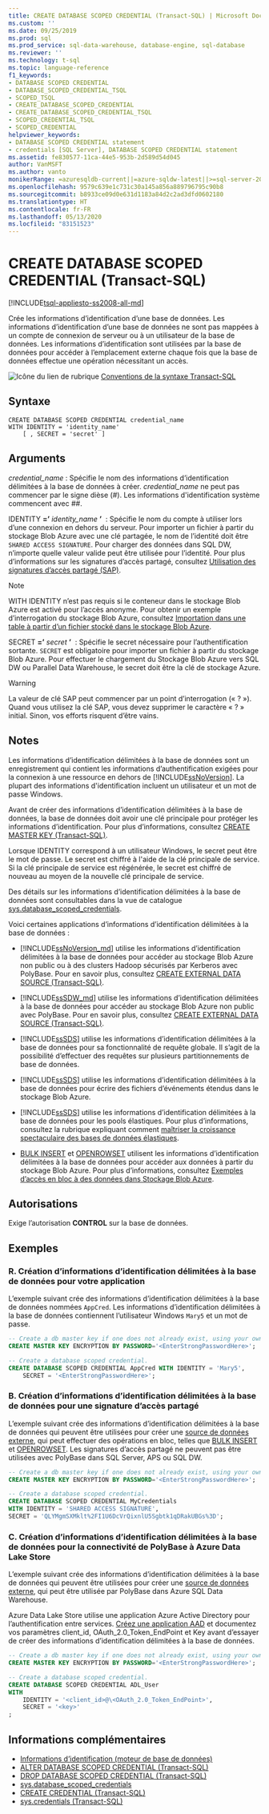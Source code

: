 ```yaml
---
title: CREATE DATABASE SCOPED CREDENTIAL (Transact-SQL) | Microsoft Docs
ms.custom: ''
ms.date: 09/25/2019
ms.prod: sql
ms.prod_service: sql-data-warehouse, database-engine, sql-database
ms.reviewer: ''
ms.technology: t-sql
ms.topic: language-reference
f1_keywords:
- DATABASE SCOPED CREDENTIAL
- DATABASE_SCOPED_CREDENTIAL_TSQL
- SCOPED_TSQL
- CREATE_DATABASE_SCOPED_CREDENTIAL
- CREATE_DATABASE_SCOPED_CREDENTIAL_TSQL
- SCOPED_CREDENTIAL_TSQL
- SCOPED_CREDENTIAL
helpviewer_keywords:
- DATABASE SCOPED CREDENTIAL statement
- credentials [SQL Server], DATABASE SCOPED CREDENTIAL statement
ms.assetid: fe830577-11ca-44e5-953b-2d589d54d045
author: VanMSFT
ms.author: vanto
monikerRange: =azuresqldb-current||=azure-sqldw-latest||>=sql-server-2016||=sqlallproducts-allversions||>=aps-pdw-2016||>=sql-server-linux-2017||=azuresqldb-mi-current
ms.openlocfilehash: 9579c639e1c731c30a145a856a889796795c90b8
ms.sourcegitcommit: b8933ce09d0e631d1183a84d2c2ad3dfd0602180
ms.translationtype: HT
ms.contentlocale: fr-FR
ms.lasthandoff: 05/13/2020
ms.locfileid: "83151523"
---
```

# <a name="create-database-scoped-credential-transact-sql"></a>CREATE DATABASE SCOPED CREDENTIAL (Transact-SQL)

[!INCLUDE[tsql-appliesto-ss2008-all-md](../../includes/tsql-appliesto-ss2008-all-md.md)]

Crée les informations d’identification d’une base de données. Les informations d’identification d’une base de données ne sont pas mappées à un compte de connexion de serveur ou à un utilisateur de la base de données. Les informations d’identification sont utilisées par la base de données pour accéder à l’emplacement externe chaque fois que la base de données effectue une opération nécessitant un accès.

![Icône du lien de rubrique](../../database-engine/configure-windows/media/topic-link.gif "Icône du lien de rubrique") [Conventions de la syntaxe Transact-SQL](../../t-sql/language-elements/transact-sql-syntax-conventions-transact-sql.md)

## <a name="syntax"></a>Syntaxe

```syntaxsql
CREATE DATABASE SCOPED CREDENTIAL credential_name
WITH IDENTITY = 'identity_name'
    [ , SECRET = 'secret' ]

```

## <a name="arguments"></a>Arguments

*credential_name* : Spécifie le nom des informations d’identification délimitées à la base de données à créer. *credential_name* ne peut pas commencer par le signe dièse (#). Les informations d'identification système commencent avec ##.

IDENTITY **=’** _identity\_name_ **’**  : Spécifie le nom du compte à utiliser lors d’une connexion en dehors du serveur. Pour importer un fichier à partir du stockage Blob Azure avec une clé partagée, le nom de l’identité doit être `SHARED ACCESS SIGNATURE`. Pour charger des données dans SQL DW, n’importe quelle valeur valide peut être utilisée pour l’identité. Pour plus d’informations sur les signatures d’accès partagé, consultez [Utilisation des signatures d’accès partagé (SAP)](https://docs.microsoft.com/azure/storage/storage-dotnet-shared-access-signature-part-1).

> [!NOTE]
WITH IDENTITY n’est pas requis si le conteneur dans le stockage Blob Azure est activé pour l’accès anonyme. Pour obtenir un exemple d’interrogation du stockage Blob Azure, consultez [Importation dans une table à partir d’un fichier stocké dans le stockage Blob Azure](../functions/openrowset-transact-sql.md#j-importing-into-a-table-from-a-file-stored-on-azure-blob-storage).

SECRET **=’** _secret_ **’**  : Spécifie le secret nécessaire pour l’authentification sortante. `SECRET` est obligatoire pour importer un fichier à partir du stockage Blob Azure. Pour effectuer le chargement du Stockage Blob Azure vers SQL DW ou Parallel Data Warehouse, le secret doit être la clé de stockage Azure.
> [!WARNING]
> La valeur de clé SAP peut commencer par un point d’interrogation (« ? »). Quand vous utilisez la clé SAP, vous devez supprimer le caractère « ? » initial. Sinon, vos efforts risquent d’être vains.

## <a name="remarks"></a>Notes

Les informations d’identification délimitées à la base de données sont un enregistrement qui contient les informations d’authentification exigées pour la connexion à une ressource en dehors de [!INCLUDE[ssNoVersion](../../includes/ssnoversion-md.md)]. La plupart des informations d'identification incluent un utilisateur et un mot de passe Windows.

Avant de créer des informations d’identification délimitées à la base de données, la base de données doit avoir une clé principale pour protéger les informations d’identification. Pour plus d’informations, consultez [CREATE MASTER KEY &#40;Transact-SQL&#41;](../../t-sql/statements/create-master-key-transact-sql.md).

Lorsque IDENTITY correspond à un utilisateur Windows, le secret peut être le mot de passe. Le secret est chiffré à l'aide de la clé principale de service. Si la clé principale de service est régénérée, le secret est chiffré de nouveau au moyen de la nouvelle clé principale de service.

Des détails sur les informations d’identification délimitées à la base de données sont consultables dans la vue de catalogue [sys.database_scoped_credentials](../../relational-databases/system-catalog-views/sys-database-scoped-credentials-transact-sql.md).

Voici certaines applications d’informations d’identification délimitées à la base de données :

- [!INCLUDE[ssNoVersion_md](../../includes/ssnoversion-md.md)] utilise les informations d’identification délimitées à la base de données pour accéder au stockage Blob Azure non public ou à des clusters Hadoop sécurisés par Kerberos avec PolyBase. Pour en savoir plus, consultez [CREATE EXTERNAL DATA SOURCE (Transact-SQL)](../../t-sql/statements/create-external-data-source-transact-sql.md).

- [!INCLUDE[ssSDW_md](../../includes/sssdw-md.md)] utilise les informations d’identification délimitées à la base de données pour accéder au stockage Blob Azure non public avec PolyBase. Pour en savoir plus, consultez [CREATE EXTERNAL DATA SOURCE (Transact-SQL)](../../t-sql/statements/create-external-data-source-transact-sql.md).

- [!INCLUDE[ssSDS](../../includes/sssds-md.md)] utilise les informations d’identification délimitées à la base de données pour sa fonctionnalité de requête globale. Il s’agit de la possibilité d’effectuer des requêtes sur plusieurs partitionnements de base de données.

- [!INCLUDE[ssSDS](../../includes/sssds-md.md)] utilise les informations d’identification délimitées à la base de données pour écrire des fichiers d’événements étendus dans le stockage Blob Azure.

- [!INCLUDE[ssSDS](../../includes/sssds-md.md)] utilise les informations d’identification délimitées à la base de données pour les pools élastiques. Pour plus d’informations, consultez la rubrique expliquant comment [maîtriser la croissance spectaculaire des bases de données élastiques](https://azure.microsoft.com/documentation/articles/sql-database-elastic-pool/).

- [BULK INSERT](../../t-sql/statements/bulk-insert-transact-sql.md) et [OPENROWSET](../../t-sql/functions/openrowset-transact-sql.md) utilisent les informations d’identification délimitées à la base de données pour accéder aux données à partir du stockage Blob Azure. Pour plus d’informations, consultez [Exemples d’accès en bloc à des données dans Stockage Blob Azure](../../relational-databases/import-export/examples-of-bulk-access-to-data-in-azure-blob-storage.md). 

## <a name="permissions"></a>Autorisations

Exige l’autorisation **CONTROL** sur la base de données.

## <a name="examples"></a>Exemples

### <a name="a-creating-a-database-scoped-credential-for-your-application"></a>R. Création d’informations d’identification délimitées à la base de données pour votre application

L’exemple suivant crée des informations d’identification délimitées à la base de données nommées `AppCred`. Les informations d’identification délimitées à la base de données contiennent l’utilisateur Windows `Mary5` et un mot de passe.

```sql
-- Create a db master key if one does not already exist, using your own password.
CREATE MASTER KEY ENCRYPTION BY PASSWORD='<EnterStrongPasswordHere>';

-- Create a database scoped credential.
CREATE DATABASE SCOPED CREDENTIAL AppCred WITH IDENTITY = 'Mary5',
    SECRET = '<EnterStrongPasswordHere>';
```

### <a name="b-creating-a-database-scoped-credential-for-a-shared-access-signature"></a>B. Création d’informations d’identification délimitées à la base de données pour une signature d’accès partagé

L’exemple suivant crée des informations d’identification délimitées à la base de données qui peuvent être utilisées pour créer une [source de données externe](../../t-sql/statements/create-external-data-source-transact-sql.md), qui peut effectuer des opérations en bloc, telles que [BULK INSERT](../../t-sql/statements/bulk-insert-transact-sql.md) et [OPENROWSET](../../t-sql/functions/openrowset-transact-sql.md). Les signatures d’accès partagé ne peuvent pas être utilisées avec PolyBase dans SQL Server, APS ou SQL DW.

```sql
-- Create a db master key if one does not already exist, using your own password.
CREATE MASTER KEY ENCRYPTION BY PASSWORD='<EnterStrongPasswordHere>';

-- Create a database scoped credential.
CREATE DATABASE SCOPED CREDENTIAL MyCredentials
WITH IDENTITY = 'SHARED ACCESS SIGNATURE',
SECRET = 'QLYMgmSXMklt%2FI1U6DcVrQixnlU5Sgbtk1qDRakUBGs%3D';
```

### <a name="c-creating-a-database-scoped-credential-for-polybase-connectivity-to-azure-data-lake-store"></a>C. Création d’informations d’identification délimitées à la base de données pour la connectivité de PolyBase à Azure Data Lake Store

L’exemple suivant crée des informations d’identification délimitées à la base de données qui peuvent être utilisées pour créer une [source de données externe](../../t-sql/statements/create-external-data-source-transact-sql.md), qui peut être utilisée par PolyBase dans Azure SQL Data Warehouse.

Azure Data Lake Store utilise une application Azure Active Directory pour l’authentification entre services.
[Créez une application AAD](https://docs.microsoft.com/azure/data-lake-store/data-lake-store-authenticate-using-active-directory) et documentez vos paramètres client_id, OAuth_2.0_Token_EndPoint et Key avant d’essayer de créer des informations d’identification délimitées à la base de données.

```sql
-- Create a db master key if one does not already exist, using your own password.
CREATE MASTER KEY ENCRYPTION BY PASSWORD='<EnterStrongPasswordHere>';

-- Create a database scoped credential.
CREATE DATABASE SCOPED CREDENTIAL ADL_User
WITH
    IDENTITY = '<client_id>@\<OAuth_2.0_Token_EndPoint>',
    SECRET = '<key>'
;
```

## <a name="more-information"></a>Informations complémentaires

- [Informations d’identification &#40;moteur de base de données&#41;](../../relational-databases/security/authentication-access/credentials-database-engine.md)
- [ALTER DATABASE SCOPED CREDENTIAL &#40;Transact-SQL&#41;](../../t-sql/statements/alter-database-scoped-credential-transact-sql.md)
- [DROP DATABASE SCOPED CREDENTIAL &#40;Transact-SQL&#41;](../../t-sql/statements/drop-database-scoped-credential-transact-sql.md)
- [sys.database_scoped_credentials](../../relational-databases/system-catalog-views/sys-database-scoped-credentials-transact-sql.md)
- [CREATE CREDENTIAL &#40;Transact-SQL&#41;](../../t-sql/statements/create-credential-transact-sql.md)
- [sys.credentials &#40;Transact-SQL&#41;](../../relational-databases/system-catalog-views/sys-credentials-transact-sql.md)  
